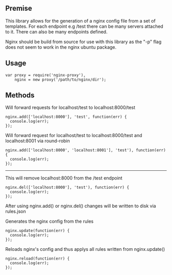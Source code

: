 ## Premise
This library allows for the generation of a nginx config file from a set of templates. For each endpoint e.g /test there can be many servers attached to it. There can also be many endpoints defined.  

Nginx should be build from source for use with this library as the "-p" flag does not seem to work in the nginx ubuntu package.

## Usage
``` 
var proxy = require('nginx-proxy'),
    nginx = new proxy('/path/to/nginx/dir');
``` 

## Methods
Will forward requests for localhost/test to localhost:8000/test
```
nginx.add(['localhost:8000'], 'test', function(err) {
  console.log(err);
});
```  
Will forward request for localhost/test to localhost:8000/test and localhost:8001 via round-robin
```
nginx.add(['localhost:8000', 'localhost:8001'], 'test'), function(err) {
  console.log(err);
});  
```
---------------------------------------- 
This will remove localhost:8000 from the /test endpoint
```
nginx.del(['localhost:8000'], 'test'), function(err) {
  console.log(err);
});
``` 
After using nginx.add() or nginx.del() changes will be written to disk via rules.json  

Generates the nginx config from the rules
```
nginx.update(function(err) {
  console.log(err);
});
```  
Reloads nginx's config and thus applys all rules written from nginx.update()
```
nginx.reload(function(err) {
  console.log(err);
});
```

